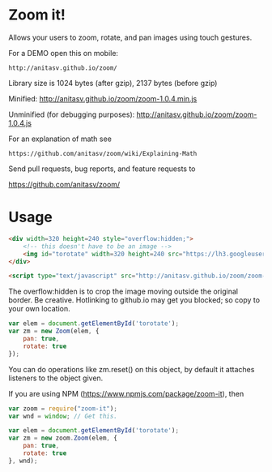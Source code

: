 # Zoom it!
Allows your users to zoom, rotate, and pan images using touch gestures.

For a DEMO open this on mobile:

    http://anitasv.github.io/zoom/

Library size is 1024 bytes (after gzip), 2137 bytes (before gzip)

Minified: http://anitasv.github.io/zoom/zoom-1.0.4.min.js

Unminified (for debugging purposes): http://anitasv.github.io/zoom/zoom-1.0.4.js

For an explanation of math see

    https://github.com/anitasv/zoom/wiki/Explaining-Math

Send pull requests, bug reports, and feature requests to 

https://github.com/anitasv/zoom/

# Usage

```html
<div width=320 height=240 style="overflow:hidden;">
    <!-- this doesn't have to be an image -->
    <img id="torotate" width=320 height=240 src="https://lh3.googleusercontent.com/w33i78Rt0j4GHr7SA1luYtBAtmC1DmRHwobUcK1wCKivA_u4VczsDw0CweLmJpUwFRUs=w1920-h1200-no">
</div>

<script type="text/javascript" src="http://anitasv.github.io/zoom/zoom-1.0.4.min.js"> </script>
```

The overflow:hidden is to crop the image moving outside the original border. Be creative. Hotlinking to github.io may get you blocked; so copy to your own location.

```js
var elem = document.getElementById('torotate');
var zm = new Zoom(elem, {
    pan: true,
    rotate: true
});

```
You can do operations like zm.reset() on this object, by default it attaches listeners to the object given.

If you are using NPM (https://www.npmjs.com/package/zoom-it), then

```js
var zoom = require("zoom-it");
var wnd = window; // Get this.

var elem = document.getElementById('torotate');
var zm = new zoom.Zoom(elem, {
    pan: true,
    rotate: true
}, wnd);

```

